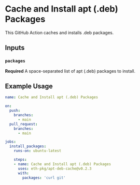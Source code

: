 # Cache and Install apt (.deb) Packages

This GitHub Action caches and installs .deb packages.

## Inputs

### `packages`

**Required** A space-separated list of apt (.deb) packages to install.

## Example Usage

```yaml
name: Cache and Install apt (.deb) Packages

on:
  push:
    branches:
      - main
  pull_request:
    branches:
      - main

jobs:
  install_packages:
    runs-on: ubuntu-latest

    steps:
    - name: Cache and Install apt (.deb) Packages
      uses: eth-pkg/apt-deb-cache@v0.2.3
      with:
        packages: 'curl git'

```
